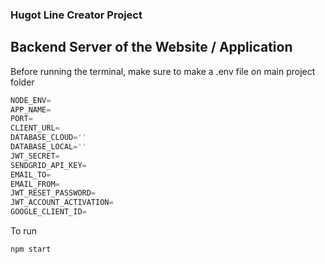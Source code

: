### Hugot Line Creator Project

## Backend Server of the Website / Application

Before running the terminal, make sure to make a .env file on main project folder

```js
NODE_ENV=
APP_NAME=
PORT=
CLIENT_URL=
DATABASE_CLOUD=''
DATABASE_LOCAL=''
JWT_SECRET=
SENDGRID_API_KEY=
EMAIL_TO=
EMAIL_FROM=
JWT_RESET_PASSWORD=
JWT_ACCOUNT_ACTIVATION=
GOOGLE_CLIENT_ID=
```

To run

```js
npm start
```
